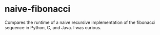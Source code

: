 # naive-fibonacci
Compares the runtime of a naive recursive implementation of the fibonacci sequence in Python, C, and Java. I was curious.
